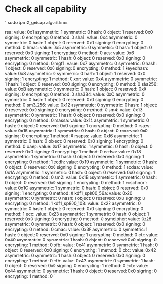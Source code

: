 # Check all capability

`
sudo tpm2_getcap algorithms

rsa:
  value:      0x1
  asymmetric: 1
  symmetric:  0
  hash:       0
  object:     1
  reserved:   0x0
  signing:    0
  encrypting: 0
  method:     0
sha1:
  value:      0x4
  asymmetric: 0
  symmetric:  0
  hash:       1
  object:     0
  reserved:   0x0
  signing:    0
  encrypting: 0
  method:     0
hmac:
  value:      0x5
  asymmetric: 0
  symmetric:  0
  hash:       1
  object:     0
  reserved:   0x0
  signing:    1
  encrypting: 0
  method:     0
aes:
  value:      0x6
  asymmetric: 0
  symmetric:  1
  hash:       0
  object:     0
  reserved:   0x0
  signing:    0
  encrypting: 0
  method:     0
mgf1:
  value:      0x7
  asymmetric: 0
  symmetric:  0
  hash:       1
  object:     0
  reserved:   0x0
  signing:    0
  encrypting: 0
  method:     1
keyedhash:
  value:      0x8
  asymmetric: 0
  symmetric:  0
  hash:       1
  object:     1
  reserved:   0x0
  signing:    1
  encrypting: 1
  method:     0
xor:
  value:      0xA
  asymmetric: 0
  symmetric:  1
  hash:       1
  object:     0
  reserved:   0x0
  signing:    0
  encrypting: 0
  method:     0
sha256:
  value:      0xB
  asymmetric: 0
  symmetric:  0
  hash:       1
  object:     0
  reserved:   0x0
  signing:    0
  encrypting: 0
  method:     0
sha384:
  value:      0xC
  asymmetric: 0
  symmetric:  0
  hash:       1
  object:     0
  reserved:   0x0
  signing:    0
  encrypting: 0
  method:     0
sm3_256:
  value:      0x12
  asymmetric: 0
  symmetric:  0
  hash:       1
  object:     0
  reserved:   0x0
  signing:    0
  encrypting: 0
  method:     0
sm4:
  value:      0x13
  asymmetric: 0
  symmetric:  1
  hash:       0
  object:     0
  reserved:   0x0
  signing:    0
  encrypting: 0
  method:     0
rsassa:
  value:      0x14
  asymmetric: 1
  symmetric:  0
  hash:       0
  object:     0
  reserved:   0x0
  signing:    1
  encrypting: 0
  method:     0
rsaes:
  value:      0x15
  asymmetric: 1
  symmetric:  0
  hash:       0
  object:     0
  reserved:   0x0
  signing:    0
  encrypting: 1
  method:     0
rsapss:
  value:      0x16
  asymmetric: 1
  symmetric:  0
  hash:       0
  object:     0
  reserved:   0x0
  signing:    1
  encrypting: 0
  method:     0
oaep:
  value:      0x17
  asymmetric: 1
  symmetric:  0
  hash:       0
  object:     0
  reserved:   0x0
  signing:    0
  encrypting: 1
  method:     0
ecdsa:
  value:      0x18
  asymmetric: 1
  symmetric:  0
  hash:       0
  object:     0
  reserved:   0x0
  signing:    1
  encrypting: 0
  method:     1
ecdh:
  value:      0x19
  asymmetric: 1
  symmetric:  0
  hash:       0
  object:     0
  reserved:   0x0
  signing:    0
  encrypting: 0
  method:     1
ecdaa:
  value:      0x1A
  asymmetric: 1
  symmetric:  0
  hash:       0
  object:     0
  reserved:   0x0
  signing:    1
  encrypting: 0
  method:     0
sm2:
  value:      0x1B
  asymmetric: 1
  symmetric:  0
  hash:       0
  object:     0
  reserved:   0x0
  signing:    1
  encrypting: 0
  method:     1
ecschnorr:
  value:      0x1C
  asymmetric: 1
  symmetric:  0
  hash:       0
  object:     0
  reserved:   0x0
  signing:    1
  encrypting: 0
  method:     0
kdf1_sp800_56a:
  value:      0x20
  asymmetric: 0
  symmetric:  0
  hash:       1
  object:     0
  reserved:   0x0
  signing:    0
  encrypting: 0
  method:     1
kdf1_sp800_108:
  value:      0x22
  asymmetric: 0
  symmetric:  0
  hash:       1
  object:     0
  reserved:   0x0
  signing:    0
  encrypting: 0
  method:     1
ecc:
  value:      0x23
  asymmetric: 1
  symmetric:  0
  hash:       0
  object:     1
  reserved:   0x0
  signing:    0
  encrypting: 0
  method:     0
symcipher:
  value:      0x25
  asymmetric: 0
  symmetric:  0
  hash:       0
  object:     1
  reserved:   0x0
  signing:    0
  encrypting: 0
  method:     0
cmac:
  value:      0x3F
  asymmetric: 0
  symmetric:  1
  hash:       0
  object:     0
  reserved:   0x0
  signing:    1
  encrypting: 0
  method:     0
ctr:
  value:      0x40
  asymmetric: 0
  symmetric:  1
  hash:       0
  object:     0
  reserved:   0x0
  signing:    0
  encrypting: 1
  method:     0
ofb:
  value:      0x41
  asymmetric: 0
  symmetric:  1
  hash:       0
  object:     0
  reserved:   0x0
  signing:    0
  encrypting: 1
  method:     0
cbc:
  value:      0x42
  asymmetric: 0
  symmetric:  1
  hash:       0
  object:     0
  reserved:   0x0
  signing:    0
  encrypting: 1
  method:     0
cfb:
  value:      0x43
  asymmetric: 0
  symmetric:  1
  hash:       0
  object:     0
  reserved:   0x0
  signing:    0
  encrypting: 1
  method:     0
ecb:
  value:      0x44
  asymmetric: 0
  symmetric:  1
  hash:       0
  object:     0
  reserved:   0x0
  signing:    0
  encrypting: 1
  method:     0
`
